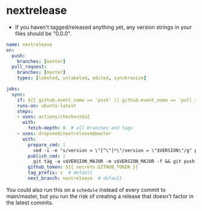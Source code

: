 # nextrelease

- If you haven't tagged/released anything yet, any version strings in your files should be "0.0.0".

```yml
name: nextrelease
on:
  push:
    branches: [master]
  pull_request:
    branches: [master]
    types: [labeled, unlabeled, edited, synchronize]

jobs:
  sync:
    if: ${{ github.event_name == 'push' || github.event_name == 'pull_request' && github.head_ref == 'nextrelease' }}
    runs-on: ubuntu-latest
    steps:
    - uses: actions/checkout@v2
      with:
        fetch-depth: 0  # all branches and tags
    - uses: dropseed/nextrelease@master
      with:
        prepare_cmd: |
          sed -i -e "s/version = \"[^\"]*\"/version = \"$VERSION\"/g" pyproject.toml
        publish_cmd: |
          git tag -a v$VERSION_MAJOR -m v$VERSION_MAJOR -f && git push origin v$VERSION_MAJOR -f
        github_token: ${{ secrets.GITHUB_TOKEN }}
        tag_prefix: v  # default
        next_branch: nextrelease  # default
```

You could also run this on a `schedule` instead of every commit to main/master,
but you run the risk of creating a release that doesn't factor in the latest commits.
